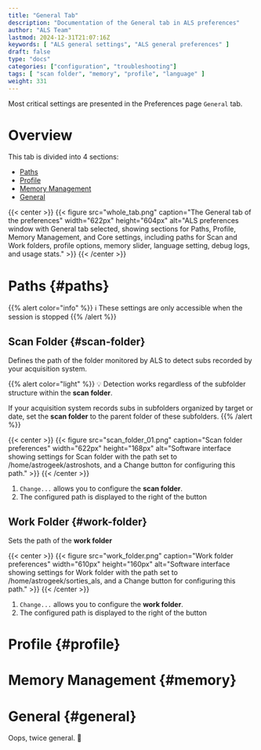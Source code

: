 ```yaml
---
title: "General Tab"
description: "Documentation of the General tab in ALS preferences"
author: "ALS Team"
lastmod: 2024-12-31T21:07:16Z
keywords: [ "ALS general settings", "ALS general preferences" ]
draft: false
type: "docs"
categories: ["configuration", "troubleshooting"]
tags: [ "scan folder", "memory", "profile", "language" ]
weight: 331
---
```


Most critical settings are presented in the Preferences page `General` tab.

<div class="row">
<div class="col-md-4">

# Overview

This tab is divided into 4 sections:

- [Paths](#paths)
- [Profile](#profile)
- [Memory Management](#memory)
- [General](#general)

</div>
<div class="col-md-8 d-flex align-items-center justify-content-center">
{{< center >}}
{{< figure src="whole_tab.png"
caption="The General tab of the preferences"
width="622px"
height="604px"
alt="ALS preferences window with General tab selected, showing sections for Paths, Profile, Memory Management, and Core settings, including paths for Scan and Work folders, profile options, memory slider, language setting, debug logs, and usage stats." >}}
{{< /center >}}

</div>
</div>

# Paths {#paths}

{{% alert color="info" %}}
ℹ️ These settings are only accessible when the session is stopped
{{% /alert %}}

## Scan Folder {#scan-folder}

Defines the path of the folder monitored by ALS to detect subs recorded by your acquisition system.

{{% alert color="light" %}}
💡 Detection works regardless of the subfolder structure within the **scan folder**.

If your acquisition system records subs in subfolders organized by target or date, set the **scan folder** to the parent
folder of these subfolders.
{{% /alert %}}

{{< center >}}
{{< figure src="scan_folder_01.png"
caption="Scan folder preferences"
width="622px"
height="168px"
alt="Software interface showing settings for Scan folder with the path set to /home/astrogeek/astroshots, and a Change button for configuring this path." >}}
{{< /center >}}

1. `Change...` allows you to configure the **scan folder**.
2. The configured path is displayed to the right of the button

## Work Folder {#work-folder}

Sets the path of the **work folder**

{{< center >}}
{{< figure src="work_folder.png"
caption="Work folder preferences"
width="610px"
height="160px"
alt="Software interface showing settings for Work folder with the path set to /home/astrogeek/sorties_als, and a Change button for configuring this path." >}}
{{< /center >}}

1. `Change...` allows you to configure the **work folder**.
2. The configured path is displayed to the right of the button

# Profile {#profile}

# Memory Management {#memory}

# General {#general}

Oops, twice general. 🫡